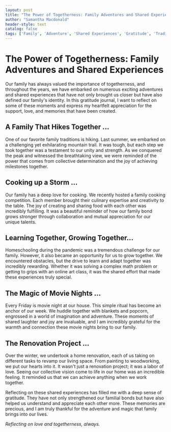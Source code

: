 ```yaml
---
layout: post
title: "The Power of Togetherness: Family Adventures and Shared Experiences"
author: "Samantha Macdonald"
header-style: text
catalog: false
tags: ['Family', 'Adventure', 'Shared Experiences', 'Gratitude', 'Traditions', 'Bonding']
---
```


# The Power of Togetherness: Family Adventures and Shared Experiences

Our family has always valued the importance of togetherness, and throughout the years, we have embarked on numerous exciting adventures and shared experiences that have not only brought us closer but have also defined our family's identity. In this gratitude journal, I want to reflect on some of these moments and express my heartfelt appreciation for the support, love, and memories that have been created.

## A Family That Hikes Together ...
One of our favorite family traditions is hiking. Last summer, we embarked on a challenging yet exhilarating mountain trail. It was tough, but each step we took together was a testament to our unity and strength. As we conquered the peak and witnessed the breathtaking view, we were reminded of the power that comes from collective determination and the joy of achieving milestones together.

## Cooking up a Storm ...
Our family has a deep love for cooking. We recently hosted a family cooking competition. Each member brought their culinary expertise and creativity to the table. The joy of creating and sharing food with each other was incredibly fulfilling. It was a beautiful reminder of how our family bond grows stronger through collaboration and mutual appreciation for our unique talents.

## Learning Together, Growing Together...
Homeschooling during the pandemic was a tremendous challenge for our family. However, it also became an opportunity for us to grow together. We encountered obstacles, but the drive to learn and adapt together was incredibly rewarding. Whether it was solving a complex math problem or getting to grips with an online art class, it was the shared effort that made these experiences truly special.

## The Magic of Movie Nights ...
Every Friday is movie night at our house. This simple ritual has become an anchor of our week. We huddle together with blankets and popcorn, engrossed in a world of imagination and adventure. These moments of shared laughter and joy are invaluable, and I am incredibly grateful for the warmth and connection these movie nights bring to our family.

## The Renovation Project ...
Over the winter, we undertook a home renovation, each of us taking on different tasks to revamp our living space. From painting to woodworking, we put our hearts into it. It wasn't just a renovation project; it was a labor of love. Seeing our collective vision come to life in our home was an incredible feeling. It reminded us that we can achieve anything when we work together.

Reflecting on these shared experiences has filled me with a deep sense of gratitude. They have not only strengthened our familial bonds but have also helped us understand and appreciate each other more. These memories are precious, and I am truly thankful for the adventure and magic that family brings into our lives.

*Reflecting on love and togetherness, always.*